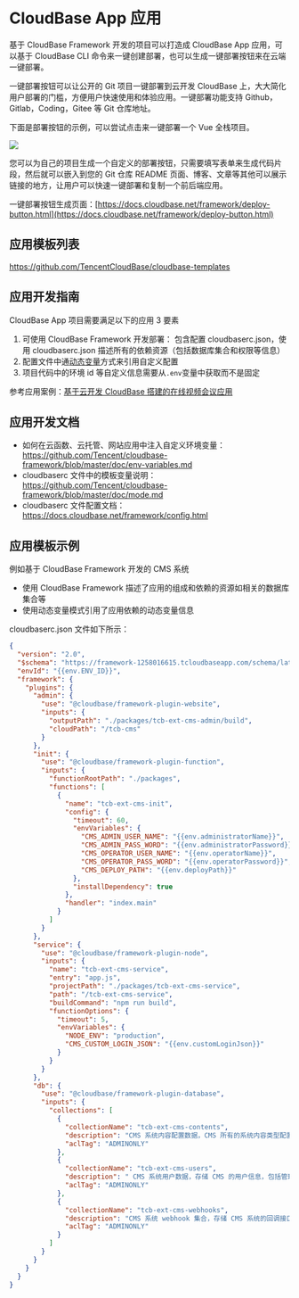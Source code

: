 # CloudBase App 应用

基于 CloudBase Framework 开发的项目可以打造成 CloudBase App 应用，可以基于 CloudBase CLI 命令来一键创建部署，也可以生成一键部署按钮来在云端一键部署。

一键部署按钮可以让公开的 Git 项目一键部署到云开发 CloudBase 上，大大简化用户部署的门槛，方便用户快速使用和体验应用。一键部署功能支持 Github，Gitlab，Coding，Gitee 等 Git 仓库地址。

下面是部署按钮的示例，可以尝试点击来一键部署一个 Vue 全栈项目。

[![](https://main.qcloudimg.com/raw/95b6b680ef97026ae10809dbd6516117.svg)](https://console.cloud.tencent.com/tcb/env/index?action=CreateAndDeployCloudBaseProject&tdl_anchor=github&tdl_site=0&appUrl=https%3A%2F%2Fgithub.com%2FTencentCloudBase%2Fcloudbase-templates&workDir=vue&appName=example-app)

您可以为自己的项目生成一个自定义的部署按钮，只需要填写表单来生成代码片段，然后就可以嵌入到您的 Git 仓库 README 页面、博客、文章等其他可以展示链接的地方，让用户可以快速一键部署和复制一个前后端应用。

一键部署按钮生成页面：[https://docs.cloudbase.net/framework/deploy-button.html](https://docs.cloudbase.net/framework/deploy-button.html)

## 应用模板列表

<https://github.com/TencentCloudBase/cloudbase-templates>

## 应用开发指南

CloudBase App 项目需要满足以下的应用 3 要素

1. 可使用 CloudBase Framework 开发部署： 包含配置 cloudbaserc.json，使用 cloudbaserc.json 描述所有的依赖资源（包括数据库集合和权限等信息）
2. 配置文件中通[动态变量](https://docs.cloudbase.net/cli/config.html#dong-tai-bian-liang)方式来引用自定义配置
3. 项目代码中的环境 id 等自定义信息需要从`.env`变量中获取而不是固定

参考应用案例：[基于云开发 CloudBase 搭建的在线视频会议应用](https://github.com/oe/serverless-zoom-with-webrtc/tree/master/meeting-simple)

## 应用开发文档

- 如何在云函数、云托管、网站应用中注入自定义环境变量： https://github.com/Tencent/cloudbase-framework/blob/master/doc/env-variables.md
- cloudbaserc 文件中的模板变量说明：https://github.com/Tencent/cloudbase-framework/blob/master/doc/mode.md
- cloudbaserc 文件配置文档：https://docs.cloudbase.net/framework/config.html

## 应用模板示例

例如基于 CloudBase Framework 开发的 CMS 系统

- 使用 CloudBase Framework 描述了应用的组成和依赖的资源如相关的数据库集合等
- 使用动态变量模式引用了应用依赖的动态变量信息

cloudbaserc.json 文件如下所示：

```json
{
  "version": "2.0",
  "$schema": "https://framework-1258016615.tcloudbaseapp.com/schema/latest.json",
  "envId": "{{env.ENV_ID}}",
  "framework": {
    "plugins": {
      "admin": {
        "use": "@cloudbase/framework-plugin-website",
        "inputs": {
          "outputPath": "./packages/tcb-ext-cms-admin/build",
          "cloudPath": "/tcb-cms"
        }
      },
      "init": {
        "use": "@cloudbase/framework-plugin-function",
        "inputs": {
          "functionRootPath": "./packages",
          "functions": [
            {
              "name": "tcb-ext-cms-init",
              "config": {
                "timeout": 60,
                "envVariables": {
                  "CMS_ADMIN_USER_NAME": "{{env.administratorName}}",
                  "CMS_ADMIN_PASS_WORD": "{{env.administratorPassword}}",
                  "CMS_OPERATOR_USER_NAME": "{{env.operatorName}}",
                  "CMS_OPERATOR_PASS_WORD": "{{env.operatorPassword}}",
                  "CMS_DEPLOY_PATH": "{{env.deployPath}}"
                },
                "installDependency": true
              },
              "handler": "index.main"
            }
          ]
        }
      },
      "service": {
        "use": "@cloudbase/framework-plugin-node",
        "inputs": {
          "name": "tcb-ext-cms-service",
          "entry": "app.js",
          "projectPath": "./packages/tcb-ext-cms-service",
          "path": "/tcb-ext-cms-service",
          "buildCommand": "npm run build",
          "functionOptions": {
            "timeout": 5,
            "envVariables": {
              "NODE_ENV": "production",
              "CMS_CUSTOM_LOGIN_JSON": "{{env.customLoginJson}}"
            }
          }
        }
      },
      "db": {
        "use": "@cloudbase/framework-plugin-database",
        "inputs": {
          "collections": [
            {
              "collectionName": "tcb-ext-cms-contents",
              "description": "CMS 系统内容配置数据，CMS 所有的系统内容类型配置、字段配置等信息都存储在该集合内（请不要手动修改",
              "aclTag": "ADMINONLY"
            },
            {
              "collectionName": "tcb-ext-cms-users",
              "description": " CMS 系统用户数据，存储 CMS 的用户信息，包括管理员和运营者的账号信息，包括角色信息，用户，加密存储的密码等（请不要手动修改）",
              "aclTag": "ADMINONLY"
            },
            {
              "collectionName": "tcb-ext-cms-webhooks",
              "description": "CMS 系统 webhook 集合，存储 CMS 系统的回调接口配置，CMS 系统数据的变更可以通过回调来进行同步 （请不要手动修改）",
              "aclTag": "ADMINONLY"
            }
          ]
        }
      }
    }
  }
}
```
